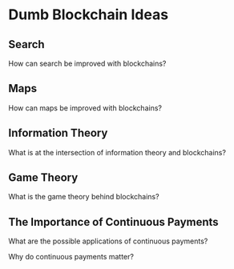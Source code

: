 
# Dumb Blockchain Ideas

## Search

How can search be improved with blockchains?

## Maps

How can maps be improved with blockchains?

## Information Theory

What is at the intersection of information theory and blockchains?

## Game Theory

What is the game theory behind blockchains?

## The Importance of Continuous Payments

What are the possible applications of continuous payments?

Why do continuous payments matter?


